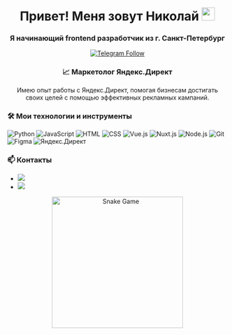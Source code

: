 <h1 align="center">Привет! Меня зовут Николай <img src="https://media.giphy.com/media/hvRJCLFzcasrR4ia7z/giphy.gif" width="30px"></h1>
<h3 align="center">Я начинающий frontend разработчик из г. Санкт-Петербург</h3>

<p align="center">
  <a href="https://t.me/kolya_sickkk">
    <img src="https://img.shields.io/badge/Telegram-Follow-blue" alt="Telegram Follow"/>
  </a>
</p>

<h3 align="center">📈 Маркетолог Яндекс.Директ</h3>
<p align="center">Имею опыт работы с Яндекс.Директ, помогая бизнесам достигать своих целей с помощью эффективных рекламных кампаний.</p>

### 🛠️ Мои технологии и инструменты

![Python](https://img.shields.io/badge/-Python-333333?style=flat&logo=python&logoWidth=40)
![JavaScript](https://img.shields.io/badge/-JavaScript-333333?style=flat&logo=javascript&logoWidth=40)
![HTML](https://img.shields.io/badge/-HTML-333333?style=flat&logo=html5&logoWidth=40)
![CSS](https://img.shields.io/badge/-CSS-333333?style=flat&logo=css3&logoWidth=40)
![Vue.js](https://img.shields.io/badge/-Vue.js-333333?style=flat&logo=vue.js&logoWidth=40)
![Nuxt.js](https://img.shields.io/badge/-Nuxt.js-333333?style=flat&logo=nuxt.js&logoWidth=40)
![Node.js](https://img.shields.io/badge/-Node.js-333333?style=flat&logo=node.js&logoWidth=40)
![Git](https://img.shields.io/badge/-Git-333333?style=flat&logo=git&logoWidth=40)
![Figma](https://img.shields.io/badge/-Figma-333333?style=flat&logo=figma&logoWidth=40)
![Яндекс.Директ](https://img.shields.io/badge/-Яндекс.Директ-333333?style=flat&logo=yandex&logoWidth=40)

### 📫 Контакты

- <a href="https://t.me/kolya_sickkk"><img src="https://img.shields.io/badge/Telegram-2CA5E0?style=for-the-badge&logo=telegram&logoColor=white"/></a>
- <a href="https://vk.com/sin_s1mpla"><img src="https://img.shields.io/badge/VK-4A76A8?style=for-the-badge&logo=vk&logoColor=white"/></a>

<p align="center">
  <img src="https://media.giphy.com/media/3o7aD2saalBwwftBIY/giphy.gif" alt="Snake Game" width="300px"/>
</p>
